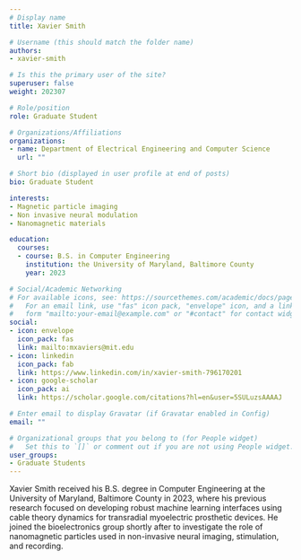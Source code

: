 ```yaml
---
# Display name
title: Xavier Smith

# Username (this should match the folder name)
authors:
- xavier-smith

# Is this the primary user of the site?
superuser: false
weight: 202307

# Role/position
role: Graduate Student

# Organizations/Affiliations
organizations:
- name: Department of Electrical Engineering and Computer Science
  url: ""

# Short bio (displayed in user profile at end of posts)
bio: Graduate Student

interests:
- Magnetic particle imaging
- Non invasive neural modulation
- Nanomagnetic materials

education:
  courses:
  - course: B.S. in Computer Engineering
    institution: the University of Maryland, Baltimore County
    year: 2023

# Social/Academic Networking
# For available icons, see: https://sourcethemes.com/academic/docs/page-builder/#icons
#   For an email link, use "fas" icon pack, "envelope" icon, and a link in the
#   form "mailto:your-email@example.com" or "#contact" for contact widget.
social:
- icon: envelope
  icon_pack: fas
  link: mailto:mxaviers@mit.edu
- icon: linkedin
  icon_pack: fab
  link: https://www.linkedin.com/in/xavier-smith-796170201
- icon: google-scholar
  icon_pack: ai
  link: https://scholar.google.com/citations?hl=en&user=5SULuzsAAAAJ

# Enter email to display Gravatar (if Gravatar enabled in Config)
email: ""

# Organizational groups that you belong to (for People widget)
#   Set this to `[]` or comment out if you are not using People widget.
user_groups:
- Graduate Students
---
```


Xavier Smith received his B.S. degree in Computer Engineering at the University of Maryland, Baltimore County in 2023, where his previous research focused on developing robust machine learning interfaces using cable theory dynamics for transradial myoelectric prosthetic devices. He joined the bioelectronics group shortly after to investigate the role of nanomagnetic particles used in non-invasive neural imaging, stimulation, and recording.
